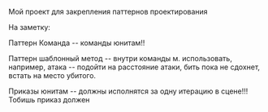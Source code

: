 Мой проект для закрепления паттернов проектирования


На заметку:

Паттерн Команда -- команды юнитам!!

Паттерн шаблонный метод -- внутри команды м. использовать, например, атака -- подойти на расстояние атаки, бить пока не сдохнет, встать на место убитого. 


Приказы юнитам -- должны исполнятся за одну итерацию в сцене!!! Тобишь приказ должен  